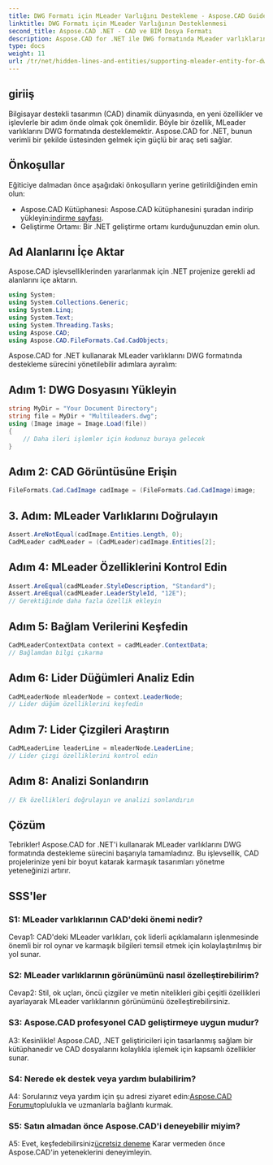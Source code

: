 ```yaml
---
title: DWG Formatı için MLeader Varlığını Destekleme - Aspose.CAD Guide
linktitle: DWG Formatı için MLeader Varlığının Desteklenmesi
second_title: Aspose.CAD .NET - CAD ve BIM Dosya Formatı
description: Aspose.CAD for .NET ile DWG formatında MLeader varlıklarının gücünün kilidini açın. CAD projelerinizi zahmetsizce yükseltin.
type: docs
weight: 11
url: /tr/net/hidden-lines-and-entities/supporting-mleader-entity-for-dwg-format/
---
```

## giriiş

Bilgisayar destekli tasarımın (CAD) dinamik dünyasında, en yeni özellikler ve işlevlerle bir adım önde olmak çok önemlidir. Böyle bir özellik, MLeader varlıklarını DWG formatında desteklemektir. Aspose.CAD for .NET, bunun verimli bir şekilde üstesinden gelmek için güçlü bir araç seti sağlar.

## Önkoşullar

Eğiticiye dalmadan önce aşağıdaki önkoşulların yerine getirildiğinden emin olun:

-  Aspose.CAD Kütüphanesi: Aspose.CAD kütüphanesini şuradan indirip yükleyin:[indirme sayfası](https://releases.aspose.com/cad/net/).
- Geliştirme Ortamı: Bir .NET geliştirme ortamı kurduğunuzdan emin olun.

## Ad Alanlarını İçe Aktar

Aspose.CAD işlevselliklerinden yararlanmak için .NET projenize gerekli ad alanlarını içe aktarın.

```csharp
using System;
using System.Collections.Generic;
using System.Linq;
using System.Text;
using System.Threading.Tasks;
using Aspose.CAD;
using Aspose.CAD.FileFormats.Cad.CadObjects;
```

Aspose.CAD for .NET kullanarak MLeader varlıklarını DWG formatında destekleme sürecini yönetilebilir adımlara ayıralım:

## Adım 1: DWG Dosyasını Yükleyin

```csharp
string MyDir = "Your Document Directory";
string file = MyDir + "Multileaders.dwg";
using (Image image = Image.Load(file))
{
    // Daha ileri işlemler için kodunuz buraya gelecek
}
```

## Adım 2: CAD Görüntüsüne Erişin

```csharp
FileFormats.Cad.CadImage cadImage = (FileFormats.Cad.CadImage)image;
```

## 3. Adım: MLeader Varlıklarını Doğrulayın

```csharp
Assert.AreNotEqual(cadImage.Entities.Length, 0);
CadMLeader cadMLeader = (CadMLeader)cadImage.Entities[2];
```

## Adım 4: MLeader Özelliklerini Kontrol Edin

```csharp
Assert.AreEqual(cadMLeader.StyleDescription, "Standard");
Assert.AreEqual(cadMLeader.LeaderStyleId, "12E");
// Gerektiğinde daha fazla özellik ekleyin
```

## Adım 5: Bağlam Verilerini Keşfedin

```csharp
CadMLeaderContextData context = cadMLeader.ContextData;
// Bağlamdan bilgi çıkarma
```

## Adım 6: Lider Düğümleri Analiz Edin

```csharp
CadMLeaderNode mleaderNode = context.LeaderNode;
// Lider düğüm özelliklerini keşfedin
```

## Adım 7: Lider Çizgileri Araştırın

```csharp
CadMLeaderLine leaderLine = mleaderNode.LeaderLine;
// Lider çizgi özelliklerini kontrol edin
```

## Adım 8: Analizi Sonlandırın

```csharp
// Ek özellikleri doğrulayın ve analizi sonlandırın
```

## Çözüm

Tebrikler! Aspose.CAD for .NET'i kullanarak MLeader varlıklarını DWG formatında destekleme sürecini başarıyla tamamladınız. Bu işlevsellik, CAD projelerinize yeni bir boyut katarak karmaşık tasarımları yönetme yeteneğinizi artırır.

## SSS'ler

### S1: MLeader varlıklarının CAD'deki önemi nedir?

Cevap1: CAD'deki MLeader varlıkları, çok liderli açıklamaların işlenmesinde önemli bir rol oynar ve karmaşık bilgileri temsil etmek için kolaylaştırılmış bir yol sunar.

### S2: MLeader varlıklarının görünümünü nasıl özelleştirebilirim?

Cevap2: Stil, ok uçları, öncü çizgiler ve metin nitelikleri gibi çeşitli özellikleri ayarlayarak MLeader varlıklarının görünümünü özelleştirebilirsiniz.

### S3: Aspose.CAD profesyonel CAD geliştirmeye uygun mudur?

A3: Kesinlikle! Aspose.CAD, .NET geliştiricileri için tasarlanmış sağlam bir kütüphanedir ve CAD dosyalarını kolaylıkla işlemek için kapsamlı özellikler sunar.

### S4: Nerede ek destek veya yardım bulabilirim?

A4: Sorularınız veya yardım için şu adresi ziyaret edin:[Aspose.CAD Forumu](https://forum.aspose.com/c/cad/19)toplulukla ve uzmanlarla bağlantı kurmak.

### S5: Satın almadan önce Aspose.CAD'i deneyebilir miyim?

 A5: Evet, keşfedebilirsiniz[ücretsiz deneme](https://releases.aspose.com/) Karar vermeden önce Aspose.CAD'in yeteneklerini deneyimleyin.